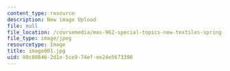 ```yaml
---
content_type: resource
description: New image Upload
file: null
file_location: /coursemedia/mas-962-special-topics-new-textiles-spring-2010/90c888462d1e5ce974efee24e5673390_image001.jpg
file_type: image/jpeg
resourcetype: Image
title: image001.jpg
uid: 90c88846-2d1e-5ce9-74ef-ee24e5673390
---
```


